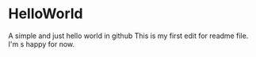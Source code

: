 # HelloWorld
A simple and just hello world in github
This is my first edit for readme file. I'm s happy for now.
